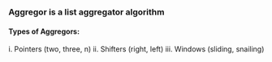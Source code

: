 ### Aggregor is a list aggregator algorithm

#### Types of Aggregors:
i.      Pointers (two, three, n)
ii.     Shifters (right, left)
iii.    Windows  (sliding, snailing)